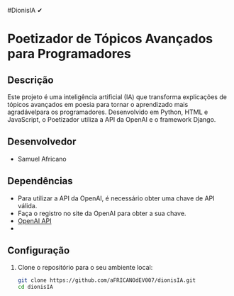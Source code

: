#DionisIA ✔
# Poetizador de Tópicos Avançados para Programadores

## Descrição
Este projeto é uma inteligência artificial (IA) 
que transforma explicações de tópicos avançados em poesia 
para tornar o aprendizado mais agradávelpara os programadores. 
Desenvolvido em Python, HTML e JavaScript, o Poetizador utiliza a API da OpenAI e o framework Django.

## Desenvolvedor
- Samuel Africano

## Dependências
- Para utilizar a API da OpenAI, é necessário obter uma chave de API válida.
- Faça o registro no site da OpenAI para obter a sua chave.
- [OpenAI API](https://beta.openai.com/signup/)
- 
## Configuração
1. Clone o repositório para o seu ambiente local:
   ```bash
   git clone https://github.com/aFRICANOdEV007/dionisIA.git
   cd dionisIA
